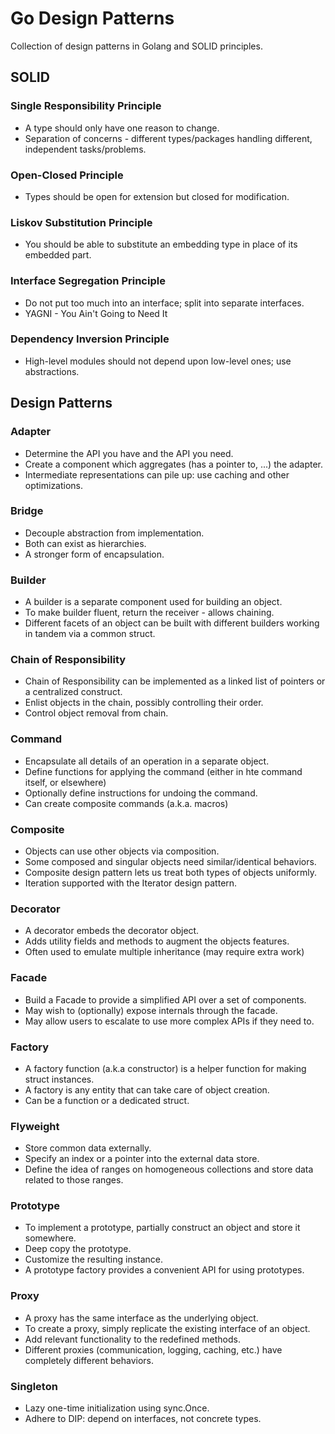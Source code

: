 # Go Design Patterns

Collection of design patterns in Golang and SOLID principles.

## SOLID
### Single Responsibility Principle
  - A type should only have one reason to change.
  - Separation of concerns - different types/packages handling different, independent tasks/problems.
  
### Open-Closed Principle
  - Types should be open for extension but closed for modification.

### Liskov Substitution Principle
  - You should be able to substitute an embedding type in place of its embedded part.

### Interface Segregation Principle
  - Do not put too much into an interface; split into separate interfaces.
  - YAGNI - You Ain't Going to Need It

### Dependency Inversion Principle
  - High-level modules should not depend upon low-level ones; use abstractions.

## Design Patterns
### Adapter
- Determine the API you have and the API you need.
- Create a component which aggregates (has a pointer to, ...) the adapter.
- Intermediate representations can pile up: use caching and other optimizations.

### Bridge
- Decouple abstraction from implementation.
- Both can exist as hierarchies.
- A stronger form of encapsulation.

### Builder
 - A builder is a separate component used for building an object.
 - To make builder fluent, return the receiver - allows chaining.
 - Different facets of an object can be built with different builders working in tandem via a common struct.

### Chain of Responsibility
 - Chain of Responsibility can be implemented as a linked list of pointers or a centralized construct.
 - Enlist objects in the chain, possibly controlling their order.
 - Control object removal from chain.

### Command
 - Encapsulate all details of an operation in a separate object.
 - Define functions for applying the command (either in hte command itself, or elsewhere)
 - Optionally define instructions for undoing the command.
 - Can create composite commands (a.k.a. macros)

### Composite
 - Objects can use other objects via composition.
 - Some composed and singular objects need similar/identical behaviors.
 - Composite design pattern lets us treat both types of objects uniformly.
 - Iteration supported with the Iterator design pattern.

### Decorator
 - A decorator embeds the decorator object.
 - Adds utility fields and methods to augment the objects features.
 - Often used to emulate multiple inheritance (may require extra work)

### Facade
 - Build a Facade to provide a simplified API over a set of components.
 - May wish to (optionally) expose internals through the facade.
 - May allow users to escalate to use more complex APIs if they need to.

### Factory
 - A factory function (a.k.a constructor) is a helper function for making struct instances.
 - A factory is any entity that can take care of object creation.
 - Can be a function or a dedicated struct.

### Flyweight
 - Store common data externally.
 - Specify an index or a pointer into the external data store.
 - Define the idea of ranges on homogeneous collections and store data related to those ranges.

### Prototype
 - To implement a prototype, partially construct an object and store it somewhere.
 - Deep copy the prototype.
 - Customize the resulting instance.
 - A prototype factory provides a convenient API for using prototypes.

### Proxy
 - A proxy has the same interface as the underlying object.
 - To create a proxy, simply replicate the existing interface of an object.
 - Add relevant functionality to the redefined methods.
 - Different proxies (communication, logging, caching, etc.) have completely different behaviors.

### Singleton
 - Lazy one-time initialization using sync.Once.
 - Adhere to DIP: depend on interfaces, not concrete types.